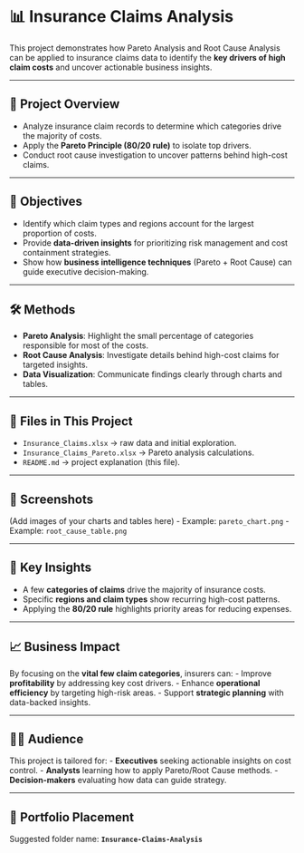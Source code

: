 # 📊 Insurance Claims Analysis

This project demonstrates how Pareto Analysis and Root Cause Analysis
can be applied to insurance claims data to identify the **key drivers of
high claim costs** and uncover actionable business insights.

------------------------------------------------------------------------

## 📝 Project Overview

-   Analyze insurance claim records to determine which categories drive
    the majority of costs.
-   Apply the **Pareto Principle (80/20 rule)** to isolate top drivers.
-   Conduct root cause investigation to uncover patterns behind
    high-cost claims.

------------------------------------------------------------------------

## 🎯 Objectives

-   Identify which claim types and regions account for the largest
    proportion of costs.
-   Provide **data-driven insights** for prioritizing risk management
    and cost containment strategies.
-   Show how **business intelligence techniques** (Pareto + Root Cause)
    can guide executive decision-making.

------------------------------------------------------------------------

## 🛠️ Methods

-   **Pareto Analysis**: Highlight the small percentage of categories
    responsible for most of the costs.
-   **Root Cause Analysis**: Investigate details behind high-cost claims
    for targeted insights.
-   **Data Visualization**: Communicate findings clearly through charts
    and tables.

------------------------------------------------------------------------

## 📂 Files in This Project

-   `Insurance_Claims.xlsx` → raw data and initial exploration.
-   `Insurance_Claims_Pareto.xlsx` → Pareto analysis calculations.
-   `README.md` → project explanation (this file).

------------------------------------------------------------------------

## 📸 Screenshots

(Add images of your charts and tables here) - Example:
`pareto_chart.png` - Example: `root_cause_table.png`

------------------------------------------------------------------------

## 🚀 Key Insights

-   A few **categories of claims** drive the majority of insurance
    costs.
-   Specific **regions and claim types** show recurring high-cost
    patterns.
-   Applying the **80/20 rule** highlights priority areas for reducing
    expenses.

------------------------------------------------------------------------

## 📈 Business Impact

By focusing on the **vital few claim categories**, insurers can: -
Improve **profitability** by addressing key cost drivers. - Enhance
**operational efficiency** by targeting high-risk areas. - Support
**strategic planning** with data-backed insights.

------------------------------------------------------------------------

## 🧑‍💼 Audience

This project is tailored for: - **Executives** seeking actionable
insights on cost control. - **Analysts** learning how to apply
Pareto/Root Cause methods. - **Decision-makers** evaluating how data can
guide strategy.

------------------------------------------------------------------------

## 📎 Portfolio Placement

Suggested folder name: **`Insurance-Claims-Analysis`**
